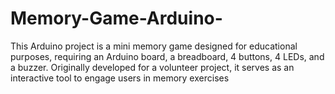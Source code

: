 # Memory-Game-Arduino-
This Arduino project is a mini memory game designed for educational purposes, requiring an Arduino board, a breadboard, 4 buttons, 4 LEDs, and a buzzer. Originally developed for a volunteer project, it serves as an interactive tool to engage users in memory exercises
